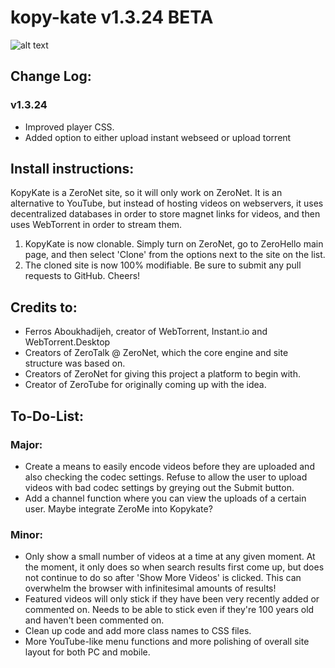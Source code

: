 # kopy-kate v1.3.24 BETA

![alt text](https://www.kittyseedbox.tk/img/kopykate-screenshot.png)

## Change Log:

### v1.3.24
- Improved player CSS.
- Added option to either upload instant webseed or upload torrent

## Install instructions:

KopyKate is a ZeroNet site, so it will only work on ZeroNet. It is an alternative to YouTube, but instead of hosting videos on webservers, it uses decentralized databases in order to store magnet links for videos, and then uses WebTorrent in order to stream them.

1. KopyKate is now clonable. Simply turn on ZeroNet, go to ZeroHello main page, and then select 'Clone' from the options next to the site on the list.
2. The cloned site is now 100% modifiable. Be sure to submit any pull requests to GitHub. Cheers!

## Credits to:

- Ferros Aboukhadijeh, creator of WebTorrent, Instant.io and WebTorrent.Desktop
- Creators of ZeroTalk @ ZeroNet, which the core engine and site structure was based on.
- Creators of ZeroNet for giving this project a platform to begin with.
- Creator of ZeroTube for originally coming up with the idea.

## To-Do-List:

### Major:
- Create a means to easily encode videos before they are uploaded and also checking the codec settings. Refuse to allow the user to upload videos with bad codec settings by greying out the Submit button.
- Add a channel function where you can view the uploads of a certain user. Maybe integrate ZeroMe into Kopykate?

### Minor:
- Only show a small number of videos at a time at any given moment. At the moment, it only does so when search results first come up, but does not continue to do so after 'Show More Videos' is clicked. This can overwhelm the browser with infinitesimal amounts of results!
- Featured videos will only stick if they have been very recently added or commented on. Needs to be able to stick even if they're 100 years old and haven't been commented on. 
- Clean up code and add more class names to CSS files.
- More YouTube-like menu functions and more polishing of overall site layout for both PC and mobile.
